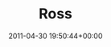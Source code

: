 ---
title:		"Ross"
type:		"photos"
mediatype:		"upload"
location:		"Louth, Ireland"
date:		"2011-04-30 19:50:44+00:00"
album:		"people"
filename:		"vantastival-ross.md"
series:		"vantastival"
cl_public_id:		"people/vantastival-ross"
cl_version:		1497005607
format:		"tiff"
bytes:		6238272
width:		2560
height:		1440
colours:
- "#CFBEA9"
- "#DCC4A2"
- "#D4D8E1"
- "#392923"
- "#6C4D3F"
- "#03568B"
- "#9BA18A"
- "#423534"
- "#7D6C43"
- "#968A7F"
- "#C99381"
- "#43537A"
- "#1B2031"
- "#6198BF"
- "#29262E"
- "#B1B39E"
- "#8B9787"
- "#7B7437"
- "#6780BA"
- "#7C4C4F"
- "#798E90"
- "#7B720A"
- "#D5928C"
- "#473E1D"
- "#757386"
- "#B4C1CB"
- "#1079B2"
- "#3F7295"
- "#03152E"
exposure_mode:		"Manual"
program:		"Manual"
aperture:		"4.8"
focal_length:		"62.0 mm"
iso:		"200"
shutter_speed:		"1/200"
metering:		"Multi-segment"
flash:		"Off, Did not fire"
white_balance:		"As Shot"
colour_temp:		"5200"
has_crop:		"false"
orientation:		"Horizontal (normal)"
camera_model:		"NIKON D7000"
lens_info:		"18-200mm f/3.5-5.6"
artist: "Matt Finucane"
x_resolution:		"300"
y_resolution:		"300"
---